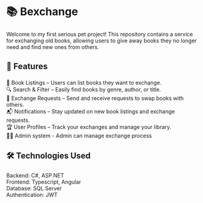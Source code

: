 <h1 align="left">📚 Bexchange</h1>

###

<p align="left">Welcome to my first serious pet project! This repository contains a service for exchanging old books, allowing users to give away books they no longer need and find new ones from others.</p>

###

<h2 align="left">🚀 Features</h2>

###

<p align="left">📖 Book Listings – Users can list books they want to exchange.<br>🔍 Search & Filter – Easily find books by genre, author, or title.<br>🤝 Exchange Requests – Send and receive requests to swap books with others.<br>📬 Notifications – Stay updated on new book listings and exchange requests.<br>🏆 User Profiles – Track your exchanges and manage your library.<br>👩‍💻 Admin system - Admin can manage exchange process</p>

###

<h2 align="left">🛠️ Technologies Used</h2>

###

<p align="left">Backend: C#, ASP.NET<br>Frontend: Typescript, Angular<br>Database: SQL Server<br>Authentication: JWT</p>

###
